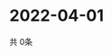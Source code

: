 # 2022-04-01
  共 0条

  <!-- BEGIN -->
  <!-- 最后更新时间Fri Apr 01 2022 03:36:34 GMT+0000 (Coordinated Universal Time) -->
  
  <!-- END -->
  
  